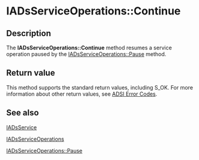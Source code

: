 # IADsServiceOperations::Continue

## Description

The **IADsServiceOperations::Continue** method resumes a service operation paused by the [IADsServiceOperations::Pause](https://learn.microsoft.com/windows/desktop/api/iads/nf-iads-iadsserviceoperations-pause) method.

## Return value

This method supports the standard return values, including S_OK. For more information about other return values, see [ADSI Error Codes](https://learn.microsoft.com/windows/desktop/ADSI/adsi-error-codes).

## See also

[IADsService](https://learn.microsoft.com/windows/desktop/api/iads/nn-iads-iadsservice)

[IADsServiceOperations](https://learn.microsoft.com/windows/desktop/api/iads/nn-iads-iadsserviceoperations)

[IADsServiceOperations::Pause](https://learn.microsoft.com/windows/desktop/api/iads/nf-iads-iadsserviceoperations-pause)
